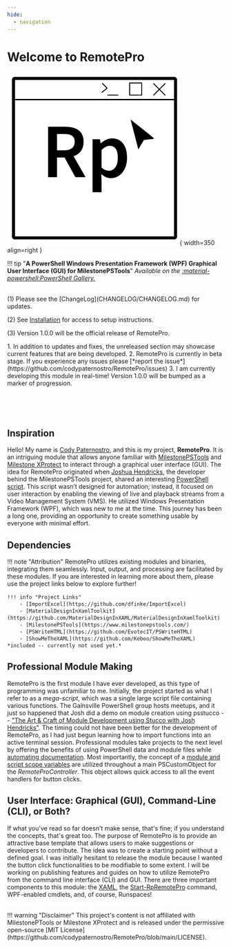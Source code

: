 ```yaml
---
hide:
  - navigation
---
```


# Welcome to RemotePro

![Picture-RpLogo](assets\RpLogo.png){ width=350 align=right }

!!! tip "**A PowerShell Windows Presentation Framework (WPF) Graphical User Interface (GUI) for MilestonePSTools**"
    *Available on the [:material-powershell:PowerShell Gallery.](https://www.powershellgallery.com/packages/RemotePro/0.2.3)*

<br>
<div class="annotate" markdown align="left">
(1) Please see the [ChangeLog](CHANGELOG/CHANGELOG.md) for updates.

(2) See [Installation](https://www.remotepro.dev/getting-started/installation/) for access to setup instructions.

(3) Version 1.0.0 will be the official release of RemotePro.

</div>
1. In addition to updates and fixes, the unreleased section may showcase current features that are being developed.
2. RemotePro is currently in beta stage. If you experience any issues please [*report the issue*](https://github.com/codypaternostro/RemotePro/issues)
3. I am currently developing this module in real-time! Version 1.0.0 will be bumped as a marker of progression.

<br><br><br>
## Inspiration

Hello! My name is [Cody Paternostro](https://www.linkedin.com/in/codypaternostro/), and this is my project, **RemotePro**. It is an intriguing module that allows anyone familiar with [MilestonePSTools](https://www.milestonepstools.com/) and [Milestone XProtect](https://www.milestonesys.com/products/software/xprotect/) to interact through a graphical user interface (GUI). The idea for RemotePro originated when [Joshua Hendricks](https://gist.github.com/joshooaj), the developer behind the MilestonePSTools project, shared an interesting [PowerShell script](https://gist.github.com/joshooaj/9cf16a92c7e57496b6156928a22f758f). This script wasn’t designed for automation; instead, it focused on user interaction by enabling the viewing of live and playback streams from a Video Management System (VMS). He utilized Windows Presentation Framework (WPF), which was new to me at the time. This journey has been a long one, providing an opportunity to create something usable by everyone with minimal effort.


## Dependencies

!!! note "Attribution"
    RemotePro utilizes existing modules and binaries, integrating them seamlessly. Input, output, and processing are facilitated by these modules. If you are interested in learning more about them, please use the project links below to explore further!

    !!! info "Project Links"
        - [ImportExcel](https://github.com/dfinke/ImportExcel)
        - [MaterialDesignInXamlToolkit](https://github.com/MaterialDesignInXAML/MaterialDesignInXamlToolkit)
        - [MilestonePSTools](https://www.milestonepstools.com/)
        - [PSWriteHTML](https://github.com/EvotecIT/PSWriteHTML)
        - [ShowMeTheXAML](https://github.com/Keboo/ShowMeTheXAML) *included -- currently not used yet.*


## Professional Module Making

RemotePro is the first module I have ever developed, as this type of programming was unfamiliar to me. Initially, the project started as what I refer to as a *mega-script*, which was a single large script file containing various functions. The Gainsville PowerShell group hosts meetups, and it just so happened that Josh did a demo on module creation using psstucco -- ["The Art & Craft of Module Development using Stucco with Josh Hendricks"](https://www.youtube.com/watch?v=gDJ3Ods1hbo&t=2055s). The timing could not have been better for the development of RemotePro, as I had just begun learning how to import functions into an active terminal session. Professional modules take projects to the next level by offering the benefits of using PowerShell data and module files while [automating documentation](https://www.youtube.com/watch?v=gDJ3Ods1hbo&t=2055s). Most importantly, the concept of a [module and script scope variables](https://learn.microsoft.com/en-us/powershell/module/microsoft.powershell.core/about/about_scopes?view=powershell-5.1#modules) are utilized throughout a main PSCustomObject for the *RemoteProController*. This object allows quick access to all the event handlers for button clicks.

## User Interface: Graphical (GUI), Command-Line (CLI), or Both?

If what you've read so far doesn't make sense, that's fine; if you understand the concepts, that's great too. The purpose of RemotePro is to provide an attractive base template that allows users to make suggestions or developers to contribute. The idea was to create a starting point without a defined goal. I was initially hesitant to release the module because I wanted the button click functionalities to be modifiable to some extent. I will be working on publishing features and guides on how to utilize RemotePro from the command line interface (CLI) and GUI. There are three important components to this module: the [XAML](https://github.com/codypaternostro/RemotePro/blob/main/RemotePro/xaml/RemoteProUI.xaml), the [Start-RpRemotePro](https://github.com/codypaternostro/RemotePro/blob/main/RemotePro/Public/Start-RpRemotePro.ps1) command, WPF-enabled cmdlets, and, of course, Runspaces!

<br>
!!! warning "Disclaimer"
    This project's content is not affiliated with MilestonePTools or Milestone XProtect and is released under the permissive open-source [MIT License](https://github.com/codypaternostro/RemotePro/blob/main/LICENSE).

